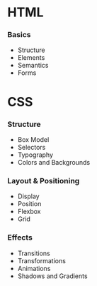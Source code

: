 # HTML
### Basics
* Structure
* Elements
* Semantics
* Forms

# CSS
### Structure
* Box Model
* Selectors
* Typography
* Colors and Backgrounds
### Layout & Positioning
* Display
* Position
* Flexbox
* Grid
### Effects
* Transitions
* Transformations
* Animations
* Shadows and Gradients